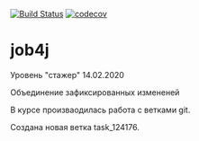 [![Build Status](https://travis-ci.com/Codonova/job4j.svg?branch=master)](https://travis-ci.com/Codonova/job4j)
[![codecov](https://codecov.io/gh/Codonova/job4j/branch/master/graph/badge.svg)](https://codecov.io/gh/Codonova/job4j)


# job4j
Уровень "стажер" 14.02.2020

Объединение зафиксированных измененей

В курсе произваодилась работа с ветками git.

Создана новая ветка task_124176.
